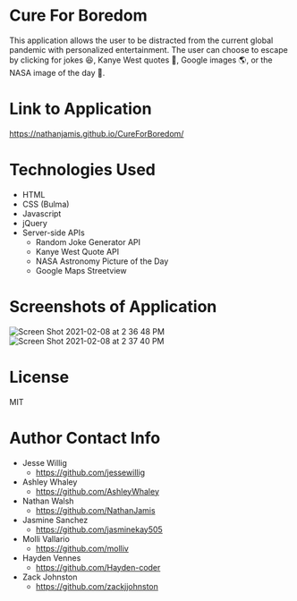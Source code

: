 # Cure For Boredom

This application allows the user to be distracted from the current global pandemic with personalized entertainment. The user can choose to escape by clicking for jokes :laughing:, Kanye West quotes :microphone:, Google images :earth_americas:, or the NASA image of the day :milky_way:. 

# Link to Application
https://nathanjamis.github.io/CureForBoredom/

# Technologies Used

* HTML
* CSS (Bulma)
* Javascript
* jQuery
* Server-side APIs
    * Random Joke Generator API
    * Kanye West Quote API
    * NASA Astronomy Picture of the Day
    * Google Maps Streetview

# Screenshots of Application
![Screen Shot 2021-02-08 at 2 36 48 PM](https://user-images.githubusercontent.com/74150118/107290288-1db51500-6a1b-11eb-800e-ebe7c2a19eb0.png)
![Screen Shot 2021-02-08 at 2 37 40 PM](https://user-images.githubusercontent.com/74150118/107290337-358c9900-6a1b-11eb-9147-9d1041b558e3.png)

# License
MIT

# Author Contact Info
* Jesse Willig
  * https://github.com/jessewillig
* Ashley Whaley
  * https://github.com/AshleyWhaley
* Nathan Walsh
  * https://github.com/NathanJamis
* Jasmine Sanchez
  * https://github.com/jasminekay505
* Molli Vallario
  * https://github.com/molliv
* Hayden Vennes
  * https://github.com/Hayden-coder
* Zack Johnston
  * https://github.com/zackjjohnston
